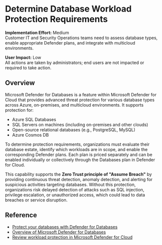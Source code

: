 # Determine Database Workload Protection Requirements

**Implementation Effort:** Medium  
Customer IT and Security Operations teams need to assess database types, enable appropriate Defender plans, and integrate with multicloud environments.

**User Impact:** Low  
All actions are taken by administrators; end users are not impacted or required to take action.

## Overview

Microsoft Defender for Databases is a feature within Microsoft Defender for Cloud that provides advanced threat protection for various database types across Azure, on-premises, and multicloud environments. It supports protection for:

- Azure SQL Databases  
- SQL Servers on machines (including on-premises and other clouds)  
- Open-source relational databases (e.g., PostgreSQL, MySQL)  
- Azure Cosmos DB  

To determine protection requirements, organizations must evaluate their database estate, identify which workloads are in scope, and enable the corresponding Defender plans. Each plan is priced separately and can be enabled individually or collectively through the Databases plan in Defender for Cloud.

This capability supports the **Zero Trust principle of "Assume Breach"** by providing continuous threat detection, anomaly detection, and alerting for suspicious activities targeting databases. Without this protection, organizations risk delayed detection of attacks such as SQL injection, privilege escalation, or unauthorized access, which could lead to data breaches or service disruption.

## Reference

- [Protect your databases with Defender for Databases](https://learn.microsoft.com/en-us/azure/defender-for-cloud/tutorial-enable-databases-plan)  
- [Overview of Microsoft Defender for Databases](https://learn.microsoft.com/en-us/azure/defender-for-cloud/defender-for-databases-overview)  
- [Review workload protection in Microsoft Defender for Cloud](https://learn.microsoft.com/en-us/azure/defender-for-cloud/workload-protections-dashboard)
